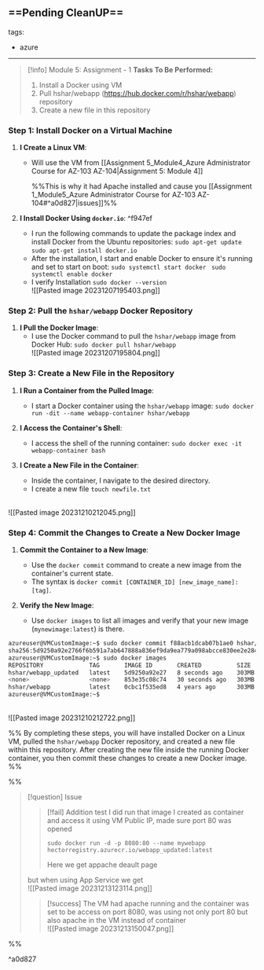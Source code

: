 ==Pending CleanUP==
---
tags:
  - azure
---
> [!info] Module 5: Assignment - 1
> **Tasks To Be Performed:** 
> 1. Install a Docker using VM 
> 2. Pull hshar/webapp (https://hub.docker.com/r/hshar/webapp) repository 
> 3. Create a new file in this repository


### Step 1: Install Docker on a Virtual Machine

1. **I Create a Linux VM**:
    
    - Will use the VM from [[Assignment 5_Module4_Azure Administrator Course for AZ-103 AZ-104|Assignment 5: Module 4]] 
      
      %%This is why it had Apache installed and cause you [[Assignment 1_Module5_Azure Administrator Course for AZ-103 AZ-104#^a0d827|issues]]%%
1. **I Install Docker Using `docker.io`**: ^f947ef
    - I run the following commands to update the package index and install Docker from the Ubuntu repositories:
      `sudo apt-get update`
      `sudo apt-get install docker.io`
    - After the installation, I start and enable Docker to ensure it's running and set to start on boot:
      `sudo systemctl start docker `
      `sudo systemctl enable docker`
    - I verify Installation
      `sudo docker --version`
      <br>![[Pasted image 20231207195403.png]]

### Step 2: Pull the `hshar/webapp` Docker Repository

1. **I Pull the Docker Image**:
    - I use the Docker command to pull the `hshar/webapp` image from Docker Hub:
      `sudo docker pull hshar/webapp`
      <br>![[Pasted image 20231207195804.png]]

### Step 3: Create a New File in the Repository

1. **I Run a Container from the Pulled Image**:
    
    - I start a Docker container using the `hshar/webapp` image:
      `sudo docker run -dit --name webapp-container hshar/webapp`
  
2. **I Access the Container's Shell**:
    
    - I access the shell of the running container:
      `sudo docker exec -it webapp-container bash`
  
3. **I Create a New File in the Container**:
    
    - Inside the container, I navigate to the desired directory.
    - I create a new file `touch newfile.txt`  

<br>![[Pasted image 20231210212045.png]]
### Step 4: Commit the Changes to Create a New Docker Image

1. **Commit the Container to a New Image**:
    
    - Use the `docker commit` command to create a new image from the container's current state.
    - The syntax is `docker commit [CONTAINER_ID] [new_image_name]:[tag]`.
2. **Verify the New Image**:
    
    - Use `docker images` to list all images and verify that your new image (`mynewimage:latest`) is there.

```bash
azureuser@VMCustomImage:~$ sudo docker commit f88acb1dcab07b1ae0 hshar/webapp_updated:latest
sha256:5d9250a92e2766f6b591a7ab647888a836ef9da9ea779a098abcce830ee2e284
azureuser@VMCustomImage:~$ sudo docker images
REPOSITORY             TAG       IMAGE ID       CREATED          SIZE
hshar/webapp_updated   latest    5d9250a92e27   8 seconds ago    303MB
<none>                 <none>    853e35c08c74   30 seconds ago   303MB
hshar/webapp           latest    0cbc1f535ed8   4 years ago      303MB
azureuser@VMCustomImage:~$
```

<br>![[Pasted image 20231210212722.png]]

%%
By completing these steps, you will have installed Docker on a Linux VM, pulled the `hshar/webapp` Docker repository, and created a new file within this repository. After creating the new file inside the running Docker container, you then commit these changes to create a new Docker image.
%%

%%

> [!question] Issue
> 
> > [!fail]
> > Addition test I did
> > run that image I created as container and access it using VM Public IP, made sure port 80 was opened
> > ```
> > sudo docker run -d -p 8080:80 --name mywebapp hectorregistry.azurecr.io/webapp_updated:latest
> > ```
> > Here we get appache deault page
> 
> but when using App Service we get
> <br>![[Pasted image 20231213123114.png]]
> 
> 
> > [!success]
> > The VM had apache running and the container was set to be access on port 8080, was using not only port 80 but also apache in the VM instead of container
> > <br>![[Pasted image 20231213150047.png]]
> 

%%

^a0d827

